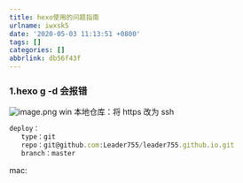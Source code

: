 ```yaml
---
title: hexo使用的问题指南
urlname: iwxsk5
date: '2020-05-03 11:13:51 +0800'
tags: []
categories: []
abbrlink: db56f43f
---
```


### 1.hexo g -d 会报错

![image.png](https://cdn.nlark.com/yuque/0/2020/png/241787/1588475689582-0959dce9-cdf9-4e4f-937b-175fcab6f7ce.png#align=left&display=inline&height=127&margin=%5Bobject%20Object%5D&name=image.png&originHeight=254&originWidth=1160&size=179534&status=done&style=none&width=580)
win 本地仓库：将 https 改为 ssh

```javascript
deploy：
   type：git
   repo：git@github.com:Leader755/leader755.github.io.git
   branch：master
```

mac:
